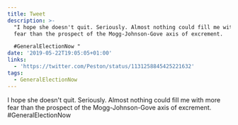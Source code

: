 ```yaml
---
title: Tweet
description: >-
  "I hope she doesn't quit. Seriously. Almost nothing could fill me with more
  fear than the prospect of the Mogg-Johnson-Gove axis of excrement.

  #GeneralElectionNow "
date: '2019-05-22T19:05:05+01:00'
links:
  - 'https://twitter.com/Peston/status/1131258845425221632'
tags:
  - GeneralElectionNow
---
```

I hope she doesn't quit. Seriously. Almost nothing could fill me with more fear than the prospect of the Mogg-Johnson-Gove axis of excrement.
#GeneralElectionNow 
